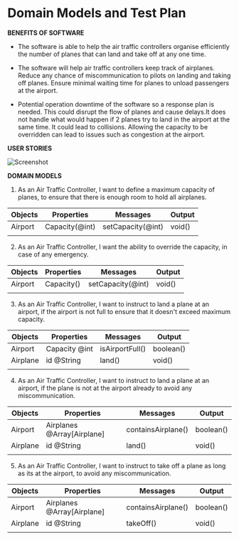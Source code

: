 # Domain Models and Test Plan

**BENEFITS OF SOFTWARE**

- The software is able to help the air traffic controllers organise efficiently the number of planes that can land and take off at any one time.

- The software will help air traffic controllers keep track of airplanes. Reduce any chance of miscommunication to pilots on landing and taking off planes. Ensure minimal waiting time for planes to unload passengers at the airport.

- Potential operation downtime of the software so a response plan is needed. This could disrupt the flow of planes and cause delays.It does not handle what would happen if 2 planes try to land in the airport at the same time. It could lead to collisions. Allowing the capacity to be overridden can lead to issues such as congestion at the airport.

**USER STORIES**

![Screenshot](https://drive.google.com/file/d/13oxqFuYACvPPdW6P0fE6bGHJbAHdtsxg/view?usp=sharing)

**DOMAIN MODELS**

1. As an Air Traffic Controller, I want to define a maximum capacity of planes, to ensure that there is enough room to hold all airplanes.

| Objects | Properties     | Messages          | Output |
|---------|------------    |-------------------|--------|
| Airport | Capacity(@int) | setCapacity(@int) | void() |  
|         |                |                   |        |  

2. As an Air Traffic Controller, I want the ability to override the capacity, in case of any emergency.

| Objects | Properties | Messages          | Output |
|---------|------------|-------------------|--------|
| Airport | Capacity() | setCapacity(@int) | void() |  
|         |            |                   |        |


3. As an Air Traffic Controller, I want  to instruct to land a plane at an airport, if the airport is not full to ensure that it doesn't exceed maximum capacity.

| Objects  | Properties    | Messages        | Output    |
|----------|---------------|-----------------|-----------|
| Airport  | Capacity @int | isAirportFull() | boolean() |   
| Airplane | id @String    | land()          | void()    |   
|          |               |                 |           |   

4. As an Air Traffic Controller, I want to instruct to land a plane at an airport, if the plane is not at the airport already to avoid any miscommunication.

| Objects  | Properties                 | Messages           | Output    |   
|----------|----------------------------|--------------------|-----------|
| Airport  | Airplanes @Array[Airplane] | containsAirplane() | boolean() |   
| Airplane | id @String                 | land()             | void()    |   
|          |                            |                    |           |   

5. As an Air Traffic Controller, I want to instruct to take off a plane as long as its at the airport, to avoid any miscommunication.

| Objects  | Properties                 | Messages           | Output    |   
|----------|----------------------------|--------------------|-----------|
| Airport  | Airplanes @Array[Airplane] | containsAirplane() | boolean() | 
| Airplane | id @String                 | takeOff()          | void()    |
|          |                            |                    |           | 




